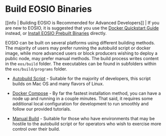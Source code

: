 # Build EOSIO Binaries

[[info | Building EOSIO is Recommended for Advanced Developers]]
| If you are new to EOSIO, it is suggested that you use the [Docker Quickstart Guide](../../02_docker-quickstart.md) instead, or [Install EOSIO Prebuilt Binaries](../../00_install-prebuilt-binaries.md) directly.

EOSIO can be built on several platforms using different building methods. The majority of users may prefer running the autobuild script or docker image, while more advanced users or block producers wishing to deploy a public node, may prefer manual methods. The build process writes content in the `eos/build` folder. The executables can be found in subfolders within the `eos/build/programs` folder.

* [Autobuild Script](00_autobuild-script.md) - Suitable for the majority of developers, this script builds on Mac OS and many flavors of Linux.

* [Docker Compose](01_docker-compose.md) - By far the fastest installation method, you can have a node up and running in a couple minutes. That said, it requires some additional local configuration for development to run smoothly and follow our provided tutorials.

* [Manual Build](02_manual-build.md) - Suitable for those who have environments that may be hostile to the autobuild script or for operators who wish to exercise more control over their build.
